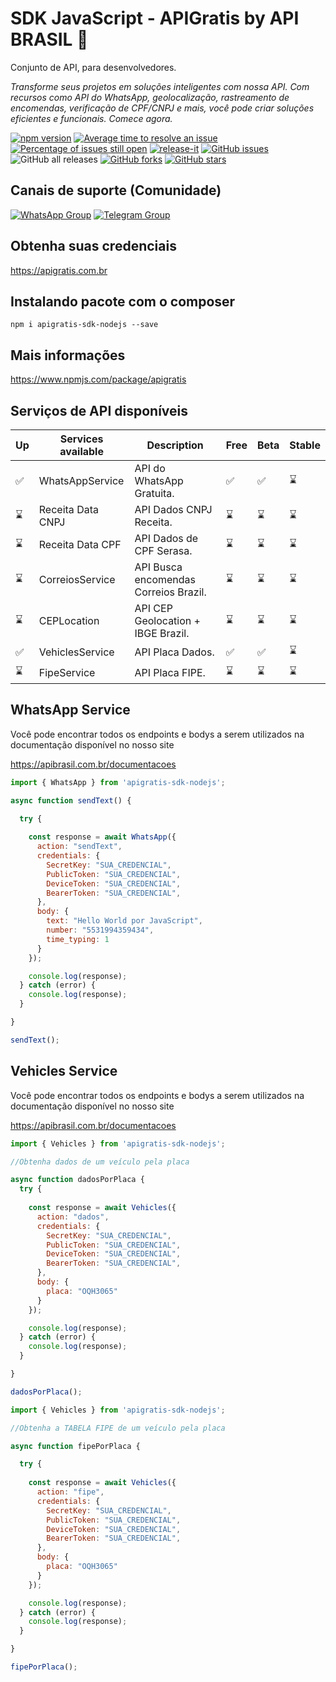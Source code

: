 # SDK JavaScript - APIGratis by API BRASIL 🚀

Conjunto de API, para desenvolvedores.

_Transforme seus projetos em soluções inteligentes com nossa API. Com recursos como  API do WhatsApp, geolocalização, rastreamento de encomendas, verificação de CPF/CNPJ e mais, você pode criar soluções eficientes e funcionais. Comece agora._

[![npm version](https://img.shields.io/npm/v/apigratis.svg?color=green)](https://www.npmjs.com/package/apigratis)
[![Average time to resolve an issue](https://isitmaintained.com/badge/resolution/jhowbhz/package-apigratis-npm.svg)](https://isitmaintained.com/project/jhowbhz/apigratis 'Average time to resolve an issue')
[![Percentage of issues still open](https://isitmaintained.com/badge/open/jhowbhz/package-apigratis-npm.svg)](https://isitmaintained.com/project/jhowbhz/package-apigratis-npm  'Percentage of issues still open')
[![release-it](https://img.shields.io/badge/%F0%9F%93%A6%F0%9F%9A%80-release--it-e10079.svg)](https://github.com/release-it/release-it)
<a href="https://github.com/APIBrasil/apigratis-sdk-node/issues" target="_blank"><img alt="GitHub issues" src="https://img.shields.io/github/issues/jhowbhz/package-apigratis-npm"></a>
<img alt="GitHub all releases" src="https://img.shields.io/github/downloads/jhowbhz/package-apigratis-npm/total">
<a href="https://github.com/APIBrasil/apigratis-sdk-node/network" target="_blank"><img alt="GitHub forks" src="https://img.shields.io/github/forks/jhowbhz/package-apigratis-npm"></a>
<a href="https://github.com/APIBrasil/apigratis-sdk-node/stargazers" target="_blank"><img alt="GitHub stars" src="https://img.shields.io/github/stars/jhowbhz/package-apigratis-npm"></a>

## Canais de suporte (Comunidade)
[![WhatsApp Group](https://img.shields.io/badge/WhatsApp-Group-25D366?logo=whatsapp)](https://chat.whatsapp.com/KsxrUGIPWvUBYAjI1ogaGs)
[![Telegram Group](https://img.shields.io/badge/Telegram-Group-32AFED?logo=telegram)](https://t.me/apigratisoficial)

## Obtenha suas credenciais
https://apigratis.com.br

## Instalando pacote com o composer
```npm i apigratis-sdk-nodejs --save```

## Mais informações
https://www.npmjs.com/package/apigratis

## Serviços de API disponíveis

| Up  | Services available            | Description       | Free    | Beta        | Stable   |
------|-------------------------------|-------------------|---------| ------------------------- | ------------------------- |
| ✅ | WhatsAppService                | API do WhatsApp Gratuita.               |   ✅   | ✅                   | ⌛                   |
| ⌛ | Receita Data CNPJ              | API Dados CNPJ Receita.                 |   ⌛   | ⌛                   | ⌛                   |
| ⌛ | Receita Data CPF               | API Dados de CPF Serasa.                |   ⌛   | ⌛                   | ⌛                   |
| ⌛ | CorreiosService                | API Busca encomendas Correios Brazil.   |   ⌛   | ⌛                   | ⌛                   |
| ⌛ | CEPLocation                    | API CEP Geolocation + IBGE Brazil.      |   ⌛   | ⌛                   | ⌛                   |
| ✅ | VehiclesService                | API Placa Dados.                        |   ✅   | ✅                   | ⌛                   |
| ⌛ | FipeService                    | API Placa FIPE.                         |   ⌛   | ⌛                   | ⌛                   |


## WhatsApp Service

Você pode encontrar todos os endpoints e bodys a serem utilizados na documentação disponível no nosso site

https://apibrasil.com.br/documentacoes

```javascript
import { WhatsApp } from 'apigratis-sdk-nodejs';

async function sendText() {

  try {
    
    const response = await WhatsApp({
      action: "sendText",
      credentials: {
        SecretKey: "SUA_CREDENCIAL",
        PublicToken: "SUA_CREDENCIAL",
        DeviceToken: "SUA_CREDENCIAL",
        BearerToken: "SUA_CREDENCIAL",
      },
      body: {
        text: "Hello World por JavaScript",
        number: "5531994359434",
        time_typing: 1
      }
    });

    console.log(response);
  } catch (error) {
    console.log(response);
  }

}

sendText();

```
## Vehicles Service

Você pode encontrar todos os endpoints e bodys a serem utilizados na documentação disponível no nosso site

https://apibrasil.com.br/documentacoes

```javascript
import { Vehicles } from 'apigratis-sdk-nodejs';

//Obtenha dados de um veículo pela placa 

async function dadosPorPlaca {
  try {
    
    const response = await Vehicles({
      action: "dados",
      credentials: {
        SecretKey: "SUA_CREDENCIAL",
        PublicToken: "SUA_CREDENCIAL",
        DeviceToken: "SUA_CREDENCIAL",
        BearerToken: "SUA_CREDENCIAL",
      },
      body: {
        placa: "OQH3065"
      }
    });

    console.log(response);
  } catch (error) {
    console.log(response);
  }

}

dadosPorPlaca();
```

```javascript
import { Vehicles } from 'apigratis-sdk-nodejs';

//Obtenha a TABELA FIPE de um veículo pela placa 

async function fipePorPlaca {

  try {
    
    const response = await Vehicles({
      action: "fipe",
      credentials: {
        SecretKey: "SUA_CREDENCIAL",
        PublicToken: "SUA_CREDENCIAL",
        DeviceToken: "SUA_CREDENCIAL",
        BearerToken: "SUA_CREDENCIAL",
      },
      body: {
        placa: "OQH3065"
      }
    });

    console.log(response);
  } catch (error) {
    console.log(response);
  }

}

fipePorPlaca();
```